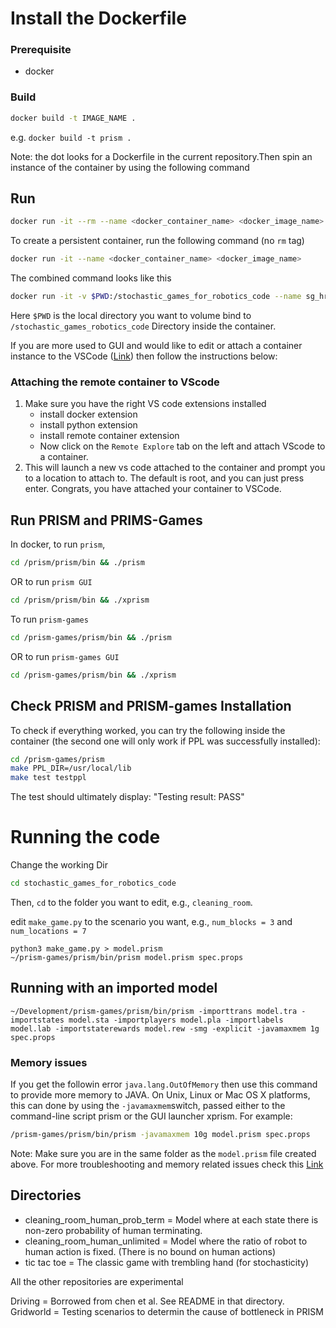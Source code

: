 # Install the Dockerfile

### Prerequisite
- docker

### Build
```bash
docker build -t IMAGE_NAME .
```

e.g. `docker build -t prism .`

Note: the dot looks for a Dockerfile in the current repository.Then spin an instance of the container by using the following command

## Run

```bash
docker run -it --rm --name <docker_container_name> <docker_image_name>

```

To create a persistent container, run the following command (no `rm` tag)

```bash
docker run -it --name <docker_container_name> <docker_image_name>

```

The combined command looks like this

```bash
docker run -it -v $PWD:/stochastic_games_for_robotics_code --name sg_hri_faster_code faster_sg_hri_icra24_code
```

Here `$PWD` is the local directory you want to volume bind to `/stochastic_games_robotics_code` Directory inside the container. 

If you are more used to GUI and would like to edit or attach a container instance to the VSCode ([Link](https://code.visualstudio.com/docs/devcontainers/containers)) then follow the instructions below:


### Attaching the remote container to VScode


1. Make sure you have the right VS code extensions installed
	* install docker extension
	* install python extension
	* install remote container extension
	* Now click on the `Remote Explore` tab on the left and attach VScode to a container.
2. This will launch a new vs code attached to the container and prompt you to a location to attach to. The default is root, and you can just press enter. Congrats, you have attached your container to VSCode.


## Run PRISM and PRIMS-Games

In docker, to run `prism`,
```bash
cd /prism/prism/bin && ./prism
```

OR to run `prism GUI`

```bash
cd /prism/prism/bin && ./xprism
```

 To run `prism-games`

```bash
cd /prism-games/prism/bin && ./prism
```

OR to run `prism-games GUI`

```bash
cd /prism-games/prism/bin && ./xprism
```

## Check PRISM and PRISM-games Installation

To check if everything worked, you can try the following inside the container (the second one will only work if PPL was successfully installed):

```bash
cd /prism-games/prism
make PPL_DIR=/usr/local/lib
make test testppl
```

The test should ultimately display: "Testing result: PASS"

# Running the code

Change the working Dir

```bash
cd stochastic_games_for_robotics_code
```

Then, `cd` to the folder you want to edit, e.g., ```cleaning_room```.

edit ```make_game.py``` to the scenario you want, e.g., ```num_blocks = 3``` and ``` num_locations = 7```

```
python3 make_game.py > model.prism
~/prism-games/prism/bin/prism model.prism spec.props
```

## Running with an imported model
```
~/Development/prism-games/prism/bin/prism -importtrans model.tra -importstates model.sta -importplayers model.pla -importlabels model.lab -importstaterewards model.rew -smg -explicit -javamaxmem 1g spec.props
```


### Memory issues

If you get the followin error `java.lang.OutOfMemory` then use this command to provide more memory to JAVA. On Unix, Linux or Mac OS X platforms, this can done by using the `-javamaxmem`switch, passed either to the command-line script prism or the GUI launcher xprism. For example:

```bash
/prism-games/prism/bin/prism -javamaxmem 10g model.prism spec.props
```

Note: Make sure you are in the same folder as the `model.prism` file created above. For more troubleshooting and memory related issues check this [Link](https://www.prismmodelchecker.org/manual/ConfiguringPRISM/OtherOptions)


## Directories

* cleaning_room_human_prob_term = Model where at each state there is non-zero probability of human terminating. 
* cleaning_room_human_unlimited = Model where the ratio of robot to human action is fixed. (There is no bound on human actions)
* tic tac toe = The classic game with trembling hand (for stochasticity)


All the other repositories are experimental

Driving = Borrowed from chen et al. See README in that directory.
Gridworld = Testing scenarios to determin the cause of bottleneck in PRISM  



